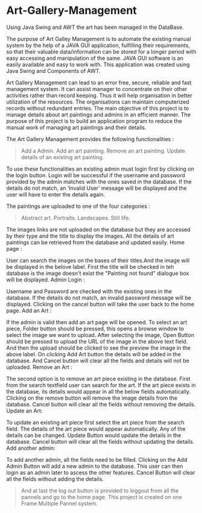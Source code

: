 # Art-Gallery-Management
Using Java Swing and AWT the art has been managed in the DataBase.

The purpose of Art Galley Management is to automate the existing manual system by the help of a JAVA GUI application, fulfilling their requirements, so that their valuable data/information can be stored for a longer period with easy accessing and manipulation of the same. JAVA GUI software is an easily available and easy to work with. This application was created using Java Swing and Components of AWT.        

Art Gallery Management can lead to an error free, secure, reliable and fast management system. It can assist manager to concentrate on their other activities rather than record keeping. Thus it will help organisation in better utilization of the resources. The organisations can maintain computerized records without redundant entries.
The main objective of this project is to manage details about art paintings and admins in an efficient manner. The purpose of this project is to build an application program to reduce the manual work of managing art paintings and their details.

The Art Gallery Management provides the following functionalities :
  > Add a Admin.                                                                                                                          Add an art painting.
Remove an art painting.
Update details of an existing art painting.
  
To use these functionalities an existing admin must login first by clicking on the login button. Login will be successful if the username and password provided by the admin matches with the ones saved in the database. If the details do not match, an ‘Invalid User’ message will be displayed and the user will have to enter the details again. 

The paintings are uploaded to one of the four categories :
  > Abstract art.
Portraits.
Landscapes.
Still life.
  
The images links are not uploaded on the database but they are accessed by their type and the title to display the images. All the details of art paintings can be retrieved from the database and updated easily. 
Home page :

User can search the images on the bases of their titles.And the image will be displayed in the belove label.
First the title will be checked in teh database is the image doesn't exist the "Painting not found" dialogue box will be displayed.
Admin Login :

Username and Password are checked with the existing ones in the database.
If the details do not match, an invalid password message will be displayed. Clicking on the cancel button will take the user back to the home page.
Add an Art :

If the admin is valid then add an art page will be opened. To select an art piece, Folder button should be pressed, this opens a browse window to select the image we want to upload. After selecting the image, Open Button should be pressed to upload the URL of the image in the above text field. And then the upload should be clicked to see the preview the image in the above label. On clicking Add Art button the details will be added in the database. And Cancel button will clear all the fields and details will not be uploaded.
Remove an Art :

The second option is to remove an art piece existing in the database. First from the search textfield user can search for the art. If the art piece exists in the database, its details would appear in all the below fields automatically. Clicking on the remove button will remove the image details from the database. Cancel button will clear all the fields without removing the details.
Update an Art:

To update an existing art piece first select the art piece from the search field. The details of the art piece would appear automatically. Any of the details can be changed. Update Button would update the details in the database. Cancel button will clear all the fields without updating the details.
Add another admin:

To add another admin, all the fields need to be filled. Clicking on the Add Admin Button will add a new admin to the database. This user can then login as an admin later to ascess the other features. Cancel Button will clear all the fields without adding the details.

  >And at last the log out button is provided to loggout from all the pannels and go to the home page. This project is created on one Frame Multiple Pannel system. 
